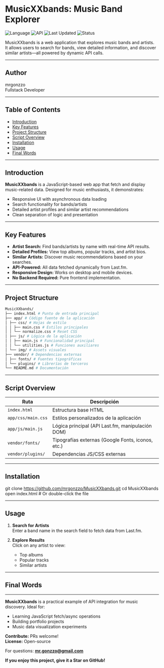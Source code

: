 # MusicXXbands: Music Band Explorer

![Language](https://img.shields.io/badge/Language-JavaScript-yellow)
![API](https://img.shields.io/badge/API-Last.fm-orange)
![Last Updated](https://img.shields.io/badge/Last%20Updated-June%202025-blue)
![Status](https://img.shields.io/badge/Status-Active-brightgreen)

MusicXXbands is a web application that explores music bands and artists.  
It allows users to search for bands, view detailed information, and discover similar artists—all powered by dynamic API calls.

---

## Author

mrgonzzo  
Fullstack Developer

---

## Table of Contents

- [Introduction](#introduction)
- [Key Features](#key-features)
- [Project Structure](#project-structure)
- [Script Overview](#script-overview)
- [Installation](#installation)
- [Usage](#usage)
- [Final Words](#final-words)

---

## Introduction

**MusicXXbands** is a JavaScript-based web app that fetch and display music-related data. Designed for music enthusiasts, it demonstrates:

- Responsive UI with asynchronous data loading
- Search functionality for bands/artists
- Detailed artist profiles and similar artist recommendations
- Clean separation of logic and presentation

---

## Key Features

- **Artist Search:** Find bands/artists by name with real-time API results.
- **Detailed Profiles:** View top albums, popular tracks, and artist bios.
- **Similar Artists:** Discover music recommendations based on your searches.
- **API-Powered:** All data fetched dynamically from Last.fm.
- **Responsive Design:** Works on desktop and mobile devices.
- **No Backend Required:** Pure frontend implementation.

---
## Project Structure

```bash
MusicXXbands/
├── index.html # Punto de entrada principal
├── app/ # Código fuente de la aplicación
│ ├── css/ # Hojas de estilo
│ │ ├── main.css # Estilos principales
│ │ └── normalize.css # Reset CSS
│ ├── js/ # Lógica de la aplicación
│ │ ├── main.js # Funcionalidad principal
│ │ └── utilities.js # Funciones auxiliares
│ └── img/ # Assets visuales
├── vendor/ # Dependencias externas
│ ├── fonts/ # Fuentes tipográficas
│ └── plugins/ # Librerías de terceros
└── README.md # Documentación
```
---

## Script Overview
 
| Ruta               | Descripción                                                                 |
|--------------------|-----------------------------------------------------------------------------|
| `index.html`       | Estructura base HTML                                                        |
| `app/css/main.css` | Estilos personalizados de la aplicación                                     |
| `app/js/main.js`   | Lógica principal (API Last.fm, manipulación DOM)                            |
| `vendor/fonts/`    | Tipografías externas (Google Fonts, iconos, etc.)                           |
| `vendor/plugins/`  | Dependencias JS/CSS externas                                                |
 
---

## Installation
 
git clone https://github.com/mrgonzzo/MusicXXbands.git
cd MusicXXbands
open index.html  # Or double-click the file
 
---
## Usage

1. **Search for Artists**  
   Enter a band name in the search field to fetch data from Last.fm.

2. **Explore Results**  
   Click on any artist to view:
   - Top albums
   - Popular tracks
   - Similar artists
---
## Final Words

---

**MusicXXbands** is a practical example of API integration for music discovery. Ideal for:

- Learning JavaScript fetch/async operations
- Building portfolio projects
- Music data visualization experiments

**Contribute:** PRs welcome!  
**License:** Open-source  

For questions: **mr.gonzzo@gmail.com**  

 **If you enjoy this project, give it a Star on GitHub!**







